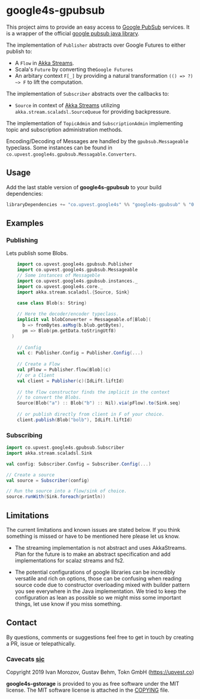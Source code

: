 # google4s-gpubsub

This project aims to provide an easy access to [Google PubSub](https://cloud.google.com/pubsub/docs/) services.
It is a wrapper of the official [google pubsub java library](https://github.com/googleapis/google-cloud-java/tree/master/google-cloud-clients/google-cloud-pubsub).

The implementation of `Publisher` abstracts over Google Futures to either publish
to:
- A `Flow` in [Akka Streams](https://doc.akka.io/docs/akka/2.5/stream/).
- Scala's `Future` by converting the`Google Futures`
- An arbitary context `F[_]` by providing a natural transformation `(() => ?) ~> F` to lift the computation.

The implementation of `Subscriber` abstracts over the callbacks to:
- `Source` in context of [Akka Streams](https://doc.akka.io/docs/akka/2.5/stream/) utilizing
`akka.stream.scaladsl.SourceQueue` for providing backpressure.

The implementation of `TopicAdmin` and `SubscriptionAdmin` implementing topic and subscription administration methods. 

Encoding/Decoding of Messages are handled by the `gpubsub.Messageable` typeclass.
Some instances can be found in `co.upvest.google4s.gpubsub.Messagable.Converters`.

## Usage

Add the last stable version of **google4s-gpubsub** to your build dependencies:
 
```sbt
libraryDependencies += "co.upvest.google4s" %% "google4s-gpubsub" % "0.0.1"
```

## Examples

### Publishing

Lets publish some Blobs.
```scala
    import co.upvest.google4s.gpubsub.Publisher
    import co.upvest.google4s.gpubsub.Messageable
    // Some instances of Messageble
    import co.upvest.google4s.gpubsub.instances._
    import co.upvest.google4s.core._
    import akka.stream.scaladsl.{Source, Sink}

    case class Blob(s: String)
    
    // Here the decoder/encoder typeclass.
    implicit val blobConverter = Messageable.of[Blob](
      b => fromBytes.asMsg(b.blub.getBytes),
      pm => Blob(pm.getData.toStringUtf8)
  )
  
    // Config
    val c: Publisher.Config = Publisher.Config(...)
  
    // Create a Flow
    val pFlow = Publisher.flow[Blob](c)
    // or a Client
    val client = Publisher(c)(IdLift.liftId)
    
    // the flow constructor finds the implicit in the context
    // to convert the Blobs.
    Source(Blob("a") :: Blob("b") :: Nil).via(pFlow).to(Sink.seq)
    
    // or publish directly from client in F of your choice.
    client.publish(Blob("bolb"), IdLift.liftId)
``` 
### Subscribing
```scala
import co.upvest.google4s.gpubsub.Subscriber
import akka.stream.scaladsl.Sink

val config: Subscriber.Config = Subscriber.Config(...)

// Create a source
val source = Subscriber(config)

// Run the source into a flow/sink of choice.
source.runWith(Sink.foreach(println))

```

## Limitations
The current limitations and known issues are stated below. If you think
something is missed or have to be mentioned here please let us know.

- The streaming implementation is not abstract and uses AkkaStreams. 
Plan for the future is to make an abstract specification and add
implementations for scalaz streams and fs2.  

- The potential configurations of google libraries can be incredibly 
versatile and rich on options, those can be confusing when reading source code due to constructor overloading
mixed with builder pattern you see everywhere in the Java implementation. We tried to keep the configuration
as lean as possible so we might miss some important things, let 
use know if you miss something.


## Contact

By questions, comments or suggestions feel free to get in touch by creating a PR, issue or telepathically. 


### Cavecats [sic](https://www.youtube.com/watch?v=a0SuhNn8S60) 

Copyright 2019 Ivan Morozov, Gustav Behm, Tokn GmbH (https://upvest.co)

**google4s-gstorage** is provided to you as free software under the MIT license.
The MIT software license is attached in the [COPYING](/../COPYING) file.